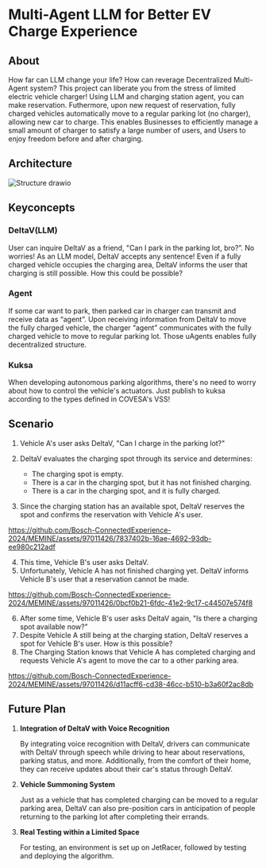 # Multi-Agent LLM for Better EV Charge Experience

## About
  
How far can LLM change your life? How can reverage Decentralized Multi-Agent system?
This project can liberate you from the stress of limited electric vehicle charger! Using LLM and charging station agent, you can make reservation. Futhermore, upon new request of reservation, fully charged vehicles automatically move to a regular parking lot (no charger), allowing new car to charge.
This enables Businesses to efficiently manage a small amount of charger to satisfy a large number of users, and Users to enjoy freedom before and after charging.

## Architecture
![Structure drawio](https://github.com/Bosch-ConnectedExperience-2024/MEMINE/assets/97211801/3bf92957-0129-49ca-89bb-4fc700a4988d)

## Keyconcepts
### **DeltaV(LLM)**
  
User can inquire DeltaV as a friend, "Can I park in the parking lot, bro?”. No worries! 
As an LLM model, DeltaV accepts any sentence! 
Even if a fully charged vehicle occupies the charging area, DeltaV informs the user that charging is still possible. 
How this could be possible?

### **Agent**

If some car want to park, then parked car in charger can transmit and receive data as “agent”. Upon receiving information from DeltaV to move the fully charged vehicle, the charger “agent” communicates with the fully charged vehicle to move to regular parking lot. Those uAgents enables fully decentralized structure.

### **Kuksa**

When developing autonomous parking algorithms, there's no need to worry about how to control the vehicle's actuators. 
Just publish to kuksa according to the types defined in COVESA's VSS!

## Scenario

1. Vehicle A's user asks DeltaV, "Can I charge in the parking lot?"

2. DeltaV evaluates the charging spot through its service and determines:

    * The charging spot is empty.
    * There is a car in the charging spot, but it has not finished charging.
    * There is a car in the charging spot, and it is fully charged.

3. Since the charging station has an available spot, DeltaV reserves the spot and confirms the reservation with Vehicle A's user.


https://github.com/Bosch-ConnectedExperience-2024/MEMINE/assets/97011426/7837402b-16ae-4692-93db-ee980c212adf


4. This time, Vehicle B's user asks DeltaV.
5. Unfortunately, Vehicle A has not finished charging yet. DeltaV informs Vehicle B's user that a reservation cannot be made.


https://github.com/Bosch-ConnectedExperience-2024/MEMINE/assets/97011426/0bcf0b21-6fdc-41e2-9c17-c44507e574f8


6. After some time, Vehicle B's user asks DeltaV again, "Is there a charging spot available now?"
7. Despite Vehicle A still being at the charging station, DeltaV reserves a spot for Vehicle B's user. How is this possible?
8. The Charging Station knows that Vehicle A has completed charging and requests Vehicle A's agent to move the car to a other parking area.


https://github.com/Bosch-ConnectedExperience-2024/MEMINE/assets/97011426/d11acff6-cd38-46cc-b510-b3a60f2ac8db



## Future Plan
1. **Integration of DeltaV with Voice Recognition**

    By integrating voice recognition with DeltaV, drivers can communicate with DeltaV through speech while driving to hear about reservations, parking status, and more. Additionally, from the comfort of their home, they can receive updates about their car's status through DeltaV.

2. **Vehicle Summoning System**

    Just as a vehicle that has completed charging can be moved to a regular parking area, DeltaV can also pre-position cars in anticipation of people returning to the parking lot after completing their errands.

3. **Real Testing within a Limited Space**

    For testing, an environment is set up on JetRacer, followed by testing and deploying the algorithm.
